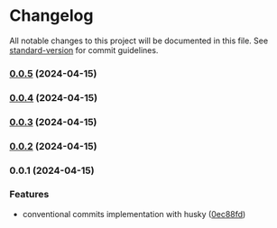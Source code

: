 # Changelog

All notable changes to this project will be documented in this file. See [standard-version](https://github.com/conventional-changelog/standard-version) for commit guidelines.

### [0.0.5](https://github.com/CrisOsorioDev/ngrx-todos/compare/v0.0.4...v0.0.5) (2024-04-15)

### [0.0.4](https://github.com/CrisOsorioDev/ngrx-todos/compare/v0.0.3...v0.0.4) (2024-04-15)

### [0.0.3](https://github.com/CrisOsorioDev/ngrx-todos/compare/v0.0.2...v0.0.3) (2024-04-15)

### [0.0.2](https://github.com/CrisOsorioDev/ngrx-todos/compare/v0.0.1...v0.0.2) (2024-04-15)

### 0.0.1 (2024-04-15)


### Features

* conventional commits implementation with husky ([0ec88fd](https://github.com/CrisOsorioDev/ngrx-todos/commit/0ec88fda72db8dd46eb45786dfca458947cc215d))
